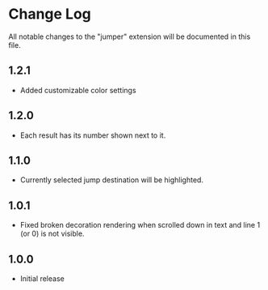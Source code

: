 # Change Log

All notable changes to the "jumper" extension will be documented in this file.

## 1.2.1

- Added customizable color settings

## 1.2.0

- Each result has its number shown next to it.

## 1.1.0

- Currently selected jump destination will be highlighted.

## 1.0.1

- Fixed broken decoration rendering when scrolled down in text and line 1 (or 0) is not visible.

## 1.0.0

- Initial release
